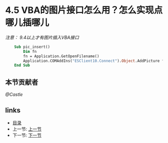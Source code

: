 # 4.5 VBA的图片接口怎么用？怎么实现点哪儿插哪儿
*注意： 9.4以上才有图片插入VBA接口*

```vb
	Sub pic_insert()
		Dim fn
		fn = Application.GetOpenFilename()
		Application.COMAddIns("ESClient10.Connect").Object.AddPicture fn, 1, ActiveCell.Row, ActiveCell.Column
	End Sub
```

## 本节贡献者
*@Castle*
 
## links
  * [目录](<preface.md>)
  * 上一节: [上一节](<04.4.md>)
  * 下一节: [下一节](<04.6.md>)
